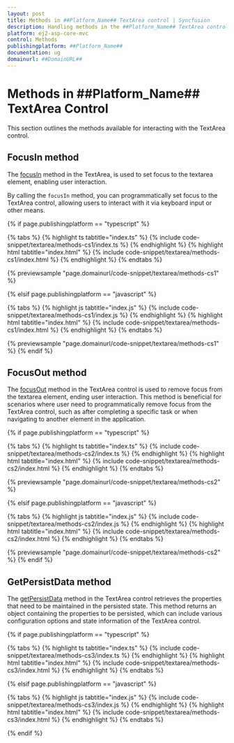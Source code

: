 ```yaml
---
layout: post
title: Methods in ##Platform_Name## TextArea control | Syncfusion
description: Handling methods in the ##Platform_Name## TextArea control of Syncfusion Essential JS 2 and more.
platform: ej2-asp-core-mvc
control: Methods 
publishingplatform: ##Platform_Name##
documentation: ug
domainurl: ##DomainURL##
---
```


# Methods in ##Platform_Name## TextArea Control

This section outlines the methods available for interacting with the TextArea control.

## FocusIn method

The [focusIn](https://help.syncfusion.com/cr/aspnetcore-js2/Syncfusion.EJ2.Inputs.TextArea.html#Syncfusion_EJ2_Inputs_TextArea_focusIn) method in the TextArea, is used to set focus to the textarea element, enabling user interaction.

By calling the `focusIn` method, you can programmatically set focus to the TextArea control, allowing users to interact with it via keyboard input or other means.

{% if page.publishingplatform == "typescript" %}

{% tabs %}
{% highlight ts tabtitle="index.ts" %}
{% include code-snippet/textarea/methods-cs1/index.ts %}
{% endhighlight %}
{% highlight html tabtitle="index.html" %}
{% include code-snippet/textarea/methods-cs1/index.html %}
{% endhighlight %}
{% endtabs %}

{% previewsample "page.domainurl/code-snippet/textarea/methods-cs1" %}

{% elsif page.publishingplatform == "javascript" %}

{% tabs %}
{% highlight js tabtitle="index.js" %}
{% include code-snippet/textarea/methods-cs1/index.js %}
{% endhighlight %}
{% highlight html tabtitle="index.html" %}
{% include code-snippet/textarea/methods-cs1/index.html %}
{% endhighlight %}
{% endtabs %}
          
{% previewsample "page.domainurl/code-snippet/textarea/methods-cs1" %}
{% endif %}

## FocusOut method

The [focusOut](https://help.syncfusion.com/cr/aspnetcore-js2/Syncfusion.EJ2.Inputs.TextArea.html#Syncfusion_EJ2_Inputs_TextArea_focusOut) method in the TextArea control is used to remove focus from the textarea element, ending user interaction.
This method is beneficial for scenarios where user need to programmatically remove focus from the TextArea control, such as after completing a specific task or when navigating to another element in the application.

{% if page.publishingplatform == "typescript" %}

{% tabs %}
{% highlight ts tabtitle="index.ts" %}
{% include code-snippet/textarea/methods-cs2/index.ts %}
{% endhighlight %}
{% highlight html tabtitle="index.html" %}
{% include code-snippet/textarea/methods-cs2/index.html %}
{% endhighlight %}
{% endtabs %}

{% previewsample "page.domainurl/code-snippet/textarea/methods-cs2" %}

{% elsif page.publishingplatform == "javascript" %}

{% tabs %}
{% highlight js tabtitle="index.js" %}
{% include code-snippet/textarea/methods-cs2/index.js %}
{% endhighlight %}
{% highlight html tabtitle="index.html" %}
{% include code-snippet/textarea/methods-cs2/index.html %}
{% endhighlight %}
{% endtabs %}
          
{% previewsample "page.domainurl/code-snippet/textarea/methods-cs2" %}
{% endif %}

## GetPersistData method

The [getPersistData](https://help.syncfusion.com/cr/aspnetcore-js2/Syncfusion.EJ2.Inputs.TextArea.html#Syncfusion_EJ2_Inputs_TextArea_getPersistData) method in the TextArea control retrieves the properties that need to be maintained in the persisted state.
This method returns an object containing the properties to be persisted, which can include various configuration options and state information of the TextArea control. 

{% if page.publishingplatform == "typescript" %}

{% tabs %}
{% highlight ts tabtitle="index.ts" %}
{% include code-snippet/textarea/methods-cs3/index.ts %}
{% endhighlight %}
{% highlight html tabtitle="index.html" %}
{% include code-snippet/textarea/methods-cs3/index.html %}
{% endhighlight %}
{% endtabs %}

{% elsif page.publishingplatform == "javascript" %}

{% tabs %}
{% highlight js tabtitle="index.js" %}
{% include code-snippet/textarea/methods-cs3/index.js %}
{% endhighlight %}
{% highlight html tabtitle="index.html" %}
{% include code-snippet/textarea/methods-cs3/index.html %}
{% endhighlight %}
{% endtabs %}

{% endif %}
